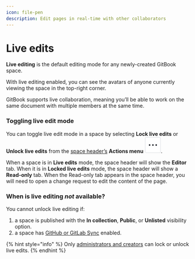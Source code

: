 ```yaml
---
icon: file-pen
description: Edit pages in real-time with other collaborators
---
```


# Live edits

**Live editing** is the default editing mode for any newly-created GitBook space.

With live editing enabled, you can see the avatars of anyone currently viewing the space in the top-right corner.&#x20;

GitBook supports live collaboration, meaning you’ll be able to work on the same document with multiple members at the same time.

### Toggling live edit mode

You can toggle live edit mode in a space by selecting **Lock live edits** or **Unlock live edits** from the [space header’s](../resources/gitbook-ui.md#space-header) **Actions menu** <picture><source srcset="../.gitbook/assets/actions-horizontal - dark.svg" media="(prefers-color-scheme: dark)"><img src="../.gitbook/assets/actions-horizontal.svg" alt="The Actions menu icon in GitBook"></picture>.&#x20;

When a space is in **Live edits** mode, the space header will show the **Editor** tab. When it is in **Locked live edits** mode, the space header will show a **Read-only** tab. When the Read-only tab appears in the space header, you will need to open a change request to edit the content of the page.

### When is live editing _not_ available?

You cannot unlock live editing if:

1. a space is published with the **In collection**, **Public**, or **Unlisted** visibility option.
2. a space has [GitHub or GitLab Sync](../getting-started/git-sync/) enabled.

{% hint style="info" %}
Only [administrators and creators](../account-management/member-management/roles.md) can lock or unlock live edits.
{% endhint %}
